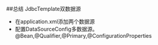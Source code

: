 ##总结 JdbcTemplate双数据源
* 在application.xml添加两个数据源
* 配置DataSourceConfig多数据源。@Bean,@Qualifier,@Primary,@ConfigurationProperties